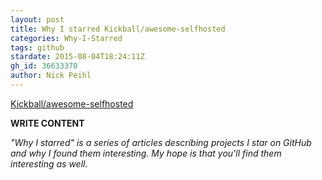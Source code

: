 ```yaml
---
layout: post
title: Why I starred Kickball/awesome-selfhosted
categories: Why-I-Starred
tags: github
stardate: 2015-08-04T18:24:11Z
gh_id: 36633370
author: Nick Peihl
---
```


[Kickball/awesome-selfhosted](star.repo.html_url)

**WRITE CONTENT**

*"Why I starred" is a series of articles describing projects I star on GitHub and why I found them interesting. My hope is that you'll find them interesting as well.*

